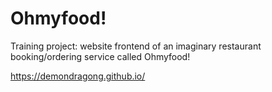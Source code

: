 # Ohmyfood!

Training project: website frontend of an imaginary restaurant booking/ordering service called Ohmyfood!

https://demondragong.github.io/